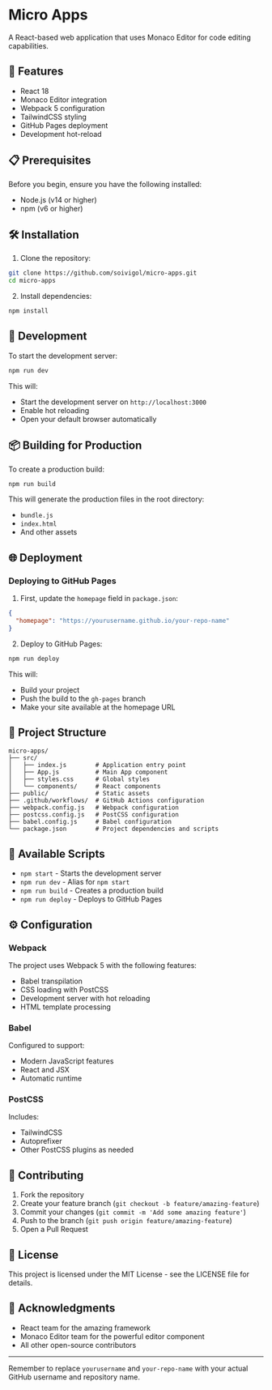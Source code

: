 # Micro Apps

A React-based web application that uses Monaco Editor for code editing capabilities.

## 🚀 Features

- React 18
- Monaco Editor integration
- Webpack 5 configuration
- TailwindCSS styling
- GitHub Pages deployment
- Development hot-reload

## 📋 Prerequisites

Before you begin, ensure you have the following installed:
- Node.js (v14 or higher)
- npm (v6 or higher)

## 🛠️ Installation

1. Clone the repository:
```bash
git clone https://github.com/soivigol/micro-apps.git
cd micro-apps
```

2. Install dependencies:
```bash
npm install
```

## 🔧 Development

To start the development server:

```bash
npm run dev
```

This will:
- Start the development server on `http://localhost:3000`
- Enable hot reloading
- Open your default browser automatically

## 📦 Building for Production

To create a production build:

```bash
npm run build
```

This will generate the production files in the root directory:
- `bundle.js`
- `index.html`
- And other assets

## 🌐 Deployment

### Deploying to GitHub Pages

1. First, update the `homepage` field in `package.json`:
```json
{
  "homepage": "https://yourusername.github.io/your-repo-name"
}
```

2. Deploy to GitHub Pages:
```bash
npm run deploy
```

This will:
- Build your project
- Push the build to the `gh-pages` branch
- Make your site available at the homepage URL

## 📁 Project Structure

```
micro-apps/
├── src/
│   ├── index.js        # Application entry point
│   ├── App.js          # Main App component
│   ├── styles.css      # Global styles
│   └── components/     # React components
├── public/             # Static assets
├── .github/workflows/  # GitHub Actions configuration
├── webpack.config.js   # Webpack configuration
├── postcss.config.js   # PostCSS configuration
├── babel.config.js     # Babel configuration
└── package.json        # Project dependencies and scripts
```

## 📜 Available Scripts

- `npm start` - Starts the development server
- `npm run dev` - Alias for `npm start`
- `npm run build` - Creates a production build
- `npm run deploy` - Deploys to GitHub Pages

## ⚙️ Configuration

### Webpack

The project uses Webpack 5 with the following features:
- Babel transpilation
- CSS loading with PostCSS
- Development server with hot reloading
- HTML template processing

### Babel

Configured to support:
- Modern JavaScript features
- React and JSX
- Automatic runtime

### PostCSS

Includes:
- TailwindCSS
- Autoprefixer
- Other PostCSS plugins as needed

## 🤝 Contributing

1. Fork the repository
2. Create your feature branch (`git checkout -b feature/amazing-feature`)
3. Commit your changes (`git commit -m 'Add some amazing feature'`)
4. Push to the branch (`git push origin feature/amazing-feature`)
5. Open a Pull Request

## 📄 License

This project is licensed under the MIT License - see the LICENSE file for details.

## 🙏 Acknowledgments

- React team for the amazing framework
- Monaco Editor team for the powerful editor component
- All other open-source contributors

---

Remember to replace `yourusername` and `your-repo-name` with your actual GitHub username and repository name.